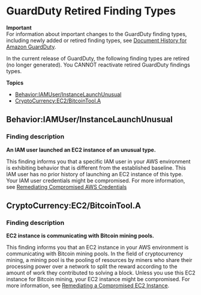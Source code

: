 # GuardDuty Retired Finding Types<a name="guardduty_finding-types-retired"></a>

**Important**  
For information about important changes to the GuardDuty finding types, including newly added or retired finding types, see [Document History for Amazon GuardDuty](doc-history.md)\.

In the current release of GuardDuty, the following finding types are retired \(no longer generated\)\. You CANNOT reactivate retired GuardDuty findings types\. 

**Topics**
+ [Behavior:IAMUser/InstanceLaunchUnusual](#behavior1)
+ [CryptoCurrency:EC2/BitcoinTool\.A](#crypto1)

## Behavior:IAMUser/InstanceLaunchUnusual<a name="behavior1"></a>

### Finding description<a name="behavior1_description"></a>

**An IAM user launched an EC2 instance of an unusual type\.**

This finding informs you that a specific IAM user in your AWS environment is exhibiting behavior that is different from the established baseline\. This IAM user has no prior history of launching an EC2 instance of this type\. Your IAM user credentials might be compromised\. For more information, see [Remediating Compromised AWS Credentials](guardduty_remediate.md#compromised-creds)

## CryptoCurrency:EC2/BitcoinTool\.A<a name="crypto1"></a>

### Finding description<a name="crypto1_description"></a>

**EC2 instance is communicating with Bitcoin mining pools\.**

This finding informs you that an EC2 instance in your AWS environment is communicating with Bitcoin mining pools\. In the field of cryptocurrency mining, a mining pool is the pooling of resources by miners who share their processing power over a network to split the reward according to the amount of work they contributed to solving a block\. Unless you use this EC2 instance for Bitcoin mining, your EC2 instance might be compromised\. For more information, see [Remediating a Compromised EC2 Instance](guardduty_remediate.md#compromised-ec2)\.